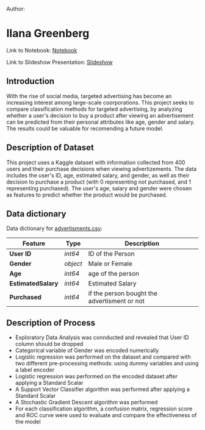 Author:

# Ilana Greenberg

Link to Notebook: [Notebook](https://colab.research.google.com/drive/1_8d5Bb3CyKQOSCclv-zLiCet21noeCi2?authuser=1#scrollTo=48uOnS-q__ue)

Link to Slideshow Presentation: [Slideshow](https://docs.google.com/presentation/d/1J53p0-xHDUiF3Nr1eCOXclAh3F-9OE5ZffplDbf_wPI/edit#slide=id.g1ee6196da71_0_1221)

## Introduction
With the rise of social media, targeted advertising has become an increasing interest among large-scale coorporations. This project seeks to compare classification methods for targeted advertising, by analyzing whether a user's decision to buy a product after viewing an advertisement can be predicted from their personal attributes like age, gender and salary. The results could be valuable for recomending a future model. 

## Description of Dataset
This project uses a Kaggle dataset with information collected from 400 users and their purchase decisions when viewing advertizements.  The data includes the user's ID, age, estimated salary, and gender, as well as their decision to purchase a product (with 0 representing not purchased, and 1 representing purchased).  The user's age, salary and gender were chosen as features to predict whether the product would be purchased. 

## Data dictionary
Data dictionary for [advertisments.csv]():

|Feature|Type|Description|
|---|---|---|
|**User ID**|*int64*|ID of the Person|
|**Gender**|*object*|Male or Female|
|**Age**|*int64*|age of the person|
|**EstimatedSalary**|*int64*|Estimated Salary |
|**Purchased**|*int64*|if the person bought the advertisment or not|

## Description of Process 
- Exploratory Data Analysis was connducted and revealed that User ID column should be dropped
- Categorical variable of Gender was encoded numerically
- Logistic regression was performed on the dataset and compared with two different pre-processing methods: using dummy variables and using a label encoder
- Logistic regression was performed on the encoded dataset after applying a Standard Scalar
- A Support Vector Classifier algorithm was performed after applying a Standard Scalar
- A Stochastic Gradient Descent algorithm was performed
- For each classification algorithm, a confusion matrix, regression score and ROC curve were used to evaluate and compare the effectiveness of the model 

